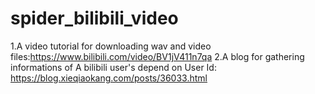 # spider_bilibili_video
1.A video tutorial for downloading wav and video files:https://www.bilibili.com/video/BV1jV411n7qa
2.A blog for gathering informations of A bilibili user's depend on User Id: https://blog.xieqiaokang.com/posts/36033.html
